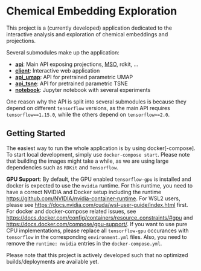 # Chemical Embedding Exploration

This project is a (currently developed) application dedicated to the interactive analysis and exploration of chemical embeddings and projections. 

Several submodules make up the application:
* <a href="api/README.md"><b>api</b></a>: Main API exposing projections, <a target="_blank" href="https://github.com/jrwnter/mso">MSO</a>, rdkit, ...
* <a href="client/README.md"><b>client</b></a>: Interactive web application
* <a href="api_umap/README.md"><b>api_umap</b></a>: API for pretrained parametric UMAP
* <a href="api_tsne/README.md"><b>api_tsne</b></a>: API for pretrained parametric TSNE
* <a href="notebook/README.md"><b>notebook</b></a>: Jupyter notebook with several experiments

One reason why the API is split into several submodules is because they depend on different `tensorflow` versions, as the main API requires `tensorflow==1.15.0`, while the others depend on `tensorflow>=2.0`.

## Getting Started

The easiest way to run the whole application is by using docker[-compose]. To start local development, simply use `docker-compose start`. Please note that building the images might take a while, as we are using large dependencies such as `RDKit` and `Tensorflow`.

**GPU Support**: By default, the GPU enabled `tensorflow-gpu` is installed and docker is expected to use the `nvidia` runtime. For this runtime, you need to have a correct NVIDIA and Docker setup including the runtime https://github.com/NVIDIA/nvidia-container-runtime. For WSL2 users, please see https://docs.nvidia.com/cuda/wsl-user-guide/index.html first. For docker and docker-compose related issues, see https://docs.docker.com/config/containers/resource_constraints/#gpu and https://docs.docker.com/compose/gpu-support/. 
If you want to use pure CPU implementations, please replace all `tensorflow-gpu` occurances with `tensorflow` in the corresponding `environment.yml` files. 
Also, you need to remove the `runtime: nvidia` entries in the `docker-compose.yml`.

Please note that this project is actively developed such that no optimized builds/deployments are available yet.
